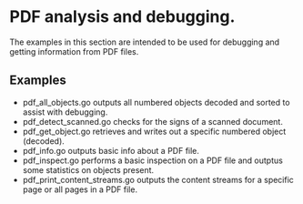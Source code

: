 # PDF analysis and debugging.

The examples in this section are intended to be used for debugging and getting information from
PDF files.

## Examples

- pdf_all_objects.go outputs all numbered objects decoded and sorted to assist with debugging.
- pdf_detect_scanned.go checks for the signs of a scanned document.
- pdf_get_object.go retrieves and writes out a specific numbered object (decoded).
- pdf_info.go outputs basic info about a PDF file.
- pdf_inspect.go performs a basic inspection on a PDF file and outptus some statistics on objects present.
- pdf_print_content_streams.go outputs the content streams for a specific page or all pages in a PDF file.

